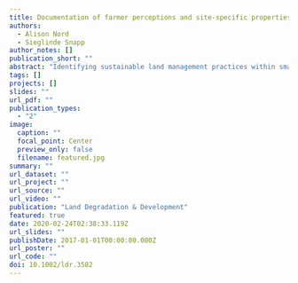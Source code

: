 ```yaml
---
title: Documentation of farmer perceptions and site-specific properties to improve soil management on smallholder farms in Tanzania
authors:
  - Alison Nord
  - Sieglinde Snapp
author_notes: []
publication_short: ""
abstract: "Identifying sustainable land management practices within smallholder agriculture is a challenge. This is partly driven by the challenge of documenting farmers' perspectives and practices in an integrated manner with site-specific scientific soil assessment. Smartphone applications such as LandPKS provide new approaches to quantify site-specific soil degradation and fertility but are untested with African farm management. We surveyed 578 households in rain-fed maize (Zea mays) production areas of Tanzania using a stratified sampling frame to encompass a wide range of soils and agroecologies. A socio-economic survey and simultaneous sampling in focal plots documented farmer characteristics, perspectives, and management practices, along with soil properties and crop yields. For a subsample of 58 households, we additionally assessed site-specific field status with the LandPKS application. Farmer perceptions of change in soil fertility status were consistent with soil properties, for example, a field perceived to be declining in fertility was also likely to have low SOC (1.8% relative to 2.7% for increasing fertility). LandPKS provided additional novel insights into soil limitations such as identifying poor water infiltration areas consistently associated with farmer use of erosion control practices (water infiltration of 4 mm hr−1 vs 20 all other plots). This charts a way forward to address soil fertility and land degradation challenges through the use of smartphone applications to capture site-specific conditions and farmer concerns as the basis for land management recommendations that are highly relevant and address local conditions."
tags: []
projects: []
slides: ""
url_pdf: ""
publication_types:
  - "2"
image:
  caption: ""
  focal_point: Center
  preview_only: false
  filename: featured.jpg
summary: ""
url_dataset: ""
url_project: ""
url_source: ""
url_video: ""
publication: "Land Degradation & Development"
featured: true
date: 2020-02-24T02:38:33.119Z
url_slides: ""
publishDate: 2017-01-01T00:00:00.000Z
url_poster: ""
url_code: ""
doi: 10.1002/ldr.3582
---
```


